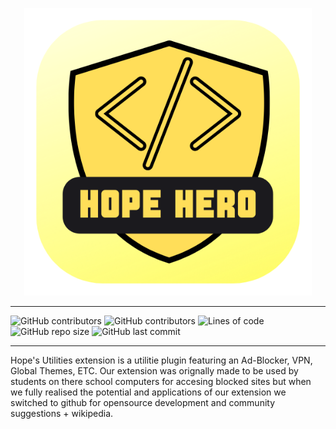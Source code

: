 
</p>
<!--
Asset hosted; Locally
-->
 <p align="center">
  <img width="460" height="460" src="assets/images/image.png">
 </p>
</p>

---

<!--
Badges hosted by shields.io embedded in markdown
-->

![GitHub contributors](https://img.shields.io/github/contributors/HopeHero/HopeUtilities?color=green&label=Public%20Contributers&logo=github&logoColor=green) ![GitHub contributors](https://img.shields.io/github/contributors-anon/HopeHero/HopeUtilities?color=lime&label=Anonymous%20Contributers&logo=github&logoColor=lime) ![Lines of code](https://img.shields.io/tokei/lines/github/HopeHero/HopeUtilities?color=aqua&label=Repository%20Lines&logo=github&logoColor=aqua) ![GitHub repo size](https://img.shields.io/github/repo-size/HopeHero/HopeUtilities?color=blue&label=Repository%20Size&logo=github&logoColor=blue) ![GitHub last commit](https://img.shields.io/github/last-commit/HopeHero/HopeUtilities?color=magenta&label=last%20commit&logo=github&logoColor=magenta)

---

Hope's Utilities extension is a utilitie plugin featuring an Ad-Blocker, VPN, Global Themes, ETC. Our extension was orignally made to be used by students on there school computers for accesing blocked sites but when we fully realised the potential and applications of our extension we switched to github for opensource development and community suggestions + wikipedia.

